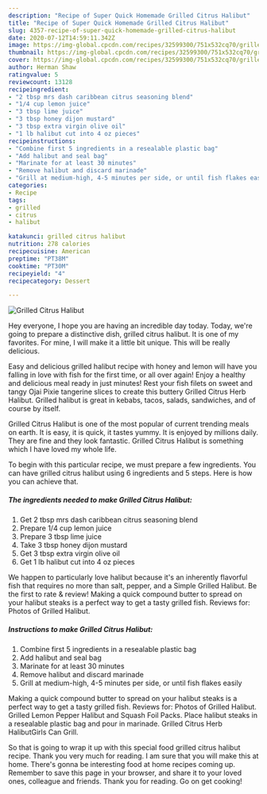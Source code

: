 ```yaml
---
description: "Recipe of Super Quick Homemade Grilled Citrus Halibut"
title: "Recipe of Super Quick Homemade Grilled Citrus Halibut"
slug: 4357-recipe-of-super-quick-homemade-grilled-citrus-halibut
date: 2020-07-12T14:59:11.342Z
image: https://img-global.cpcdn.com/recipes/32599300/751x532cq70/grilled-citrus-halibut-recipe-main-photo.jpg
thumbnail: https://img-global.cpcdn.com/recipes/32599300/751x532cq70/grilled-citrus-halibut-recipe-main-photo.jpg
cover: https://img-global.cpcdn.com/recipes/32599300/751x532cq70/grilled-citrus-halibut-recipe-main-photo.jpg
author: Herman Shaw
ratingvalue: 5
reviewcount: 13128
recipeingredient:
- "2 tbsp mrs dash caribbean citrus seasoning blend"
- "1/4 cup lemon juice"
- "3 tbsp lime juice"
- "3 tbsp honey dijon mustard"
- "3 tbsp extra virgin olive oil"
- "1 lb halibut cut into 4 oz pieces"
recipeinstructions:
- "Combine first 5 ingredients in a resealable plastic bag"
- "Add halibut and seal bag"
- "Marinate for at least 30 minutes"
- "Remove halibut and discard marinade"
- "Grill at medium-high, 4-5 minutes per side, or until fish flakes easily"
categories:
- Recipe
tags:
- grilled
- citrus
- halibut

katakunci: grilled citrus halibut 
nutrition: 278 calories
recipecuisine: American
preptime: "PT38M"
cooktime: "PT30M"
recipeyield: "4"
recipecategory: Dessert

---
```



![Grilled Citrus Halibut](https://img-global.cpcdn.com/recipes/32599300/751x532cq70/grilled-citrus-halibut-recipe-main-photo.jpg)

Hey everyone, I hope you are having an incredible day today. Today, we're going to prepare a distinctive dish, grilled citrus halibut. It is one of my favorites. For mine, I will make it a little bit unique. This will be really delicious.

Easy and delicious grilled halibut recipe with honey and lemon will have you falling in love with fish for the first time, or all over again! Enjoy a healthy and delicious meal ready in just minutes! Rest your fish filets on sweet and tangy Ojai Pixie tangerine slices to create this buttery Grilled Citrus Herb Halibut. Grilled halibut is great in kebabs, tacos, salads, sandwiches, and of course by itself.

Grilled Citrus Halibut is one of the most popular of current trending meals on earth. It is easy, it is quick, it tastes yummy. It is enjoyed by millions daily. They are fine and they look fantastic. Grilled Citrus Halibut is something which I have loved my whole life.


To begin with this particular recipe, we must prepare a few ingredients. You can have grilled citrus halibut using 6 ingredients and 5 steps. Here is how you can achieve that.

<!--inarticleads1-->

##### The ingredients needed to make Grilled Citrus Halibut:

1. Get 2 tbsp mrs dash caribbean citrus seasoning blend
1. Prepare 1/4 cup lemon juice
1. Prepare 3 tbsp lime juice
1. Take 3 tbsp honey dijon mustard
1. Get 3 tbsp extra virgin olive oil
1. Get 1 lb halibut cut into 4 oz pieces


We happen to particularly love halibut because it&#39;s an inherently flavorful fish that requires no more than salt, pepper, and a Simple Grilled Halibut. Be the first to rate &amp; review! Making a quick compound butter to spread on your halibut steaks is a perfect way to get a tasty grilled fish. Reviews for: Photos of Grilled Halibut. 

<!--inarticleads2-->

##### Instructions to make Grilled Citrus Halibut:

1. Combine first 5 ingredients in a resealable plastic bag
1. Add halibut and seal bag
1. Marinate for at least 30 minutes
1. Remove halibut and discard marinade
1. Grill at medium-high, 4-5 minutes per side, or until fish flakes easily


Making a quick compound butter to spread on your halibut steaks is a perfect way to get a tasty grilled fish. Reviews for: Photos of Grilled Halibut. Grilled Lemon Pepper Halibut and Squash Foil Packs. Place halibut steaks in a resealable plastic bag and pour in marinade. Grilled Citrus Herb HalibutGirls Can Grill. 

So that is going to wrap it up with this special food grilled citrus halibut recipe. Thank you very much for reading. I am sure that you will make this at home. There's gonna be interesting food at home recipes coming up. Remember to save this page in your browser, and share it to your loved ones, colleague and friends. Thank you for reading. Go on get cooking!
